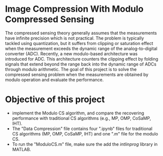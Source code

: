 # Image Compression With Modulo Compressed Sensing

The compressed sensing theory generally assumes that the measurements have infinite precision which is not practical. The problem is typically tackled using quantization, but it suffers from clipping or saturation effect when the measurement exceeds the dynamic range of the analog-to-digital converter (ADC). Recently, a new modulo-based architecture was introduced for ADC. This architecture counters the clipping effect by folding signals that extend beyond the range back into the dynamic range of ADCs through modulo arithmetic. The goal of this project is to solve the compressed sensing problem when the measurements are obtained by modulo operation and evaluate the performance. 

# Objective of this project
* implement the Modulo CS algorithm, and compare the recovering performance with traditional CS algorithms (e.g., MP, OMP, CoSaMP, IHT).
* The "Data Compression" file contains four ".ipynb" files for traditional CS algorithms (MP, OMP, CoSaMP, IHT) and one ".m" file for the modulo CS.
* To run the "ModuloCS.m" file, make sure the add the _intlinprog_ library in MATLAB.
